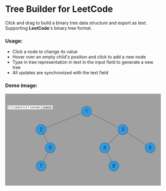 # Tree Builder for LeetCode

Click and drag to build a binary tree data structure and export as text. Supporting **LeetCode**'s binary tree format.

### Usage:

- Click a node to change its value
- Hover over an empty child's position and click to add a new node
- Type in tree representation in text in the input field to generate a new tree
- All updates are synchronized with the text field

### Demo image:

![image2](https://raw.githubusercontent.com/archelangelo/tree-builder/master/img/demo.png)